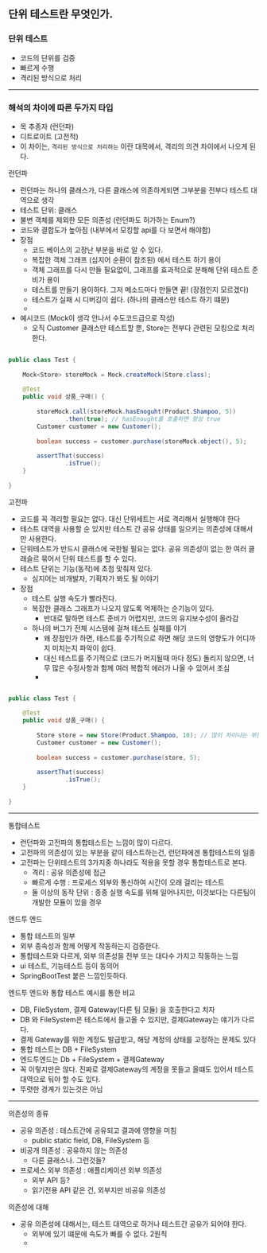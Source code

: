 ## 단위 테스트란 무엇인가.

### 단위 테스트
 - 코드의 단위를 검증
 - 빠르게 수행
 - 격리된 방식으로 처리

---
### 해석의 차이에 따른 두가지 타입
 - 목 추종자 (런던파)
 - 디트로이트 (고전적) 
 - 이 차이는, ```격리된 방식으로 처리하는``` 이란 대목에서, 격리의 의견 차이에서 나오게 된다.

런던파
 - 런던파는 하나의 클래스가, 다른 클래스에 의존하게되면 그부분을 전부다 테스트 대역으로 생각
 - 테스트 단위: 클래스
 - 불변 객체를 제외한 모든 의존성 (런던파도 허가하는 Enum?)
 - 코드와 결합도가 높아짐 (내부에서 모킹할 api를 다 보면서 해야함)
 - 장점
   - 코드 베이스의 고장난 부분을 바로 알 수 있다.
   - 복잡한 객체 그래프 (심지어 순환이 참조된) 에서 테스트 하기 용이
   - 객체 그래프를 다시 만들 필요없이, 그래프를 효과적으로 분해해 단위 테스트 준비가 용이
   - 테스트를 만들기 용이하다. 그저 메소드마다 만들면 끝! (장점인지 모르겠다)
   - 테스트가 실패 시 디버깅이 쉽다. (하나의 클래스만 테스트 하기 떄문)
   - 
 - 예시코드 (Mock이 생각 안나서 수도코드급으로 작성)
   - 오직 Customer 클래스만 테스트할 뿐, Store는 전부다 관련된 모킹으로 처리한다. 
```java

public class Test { 
    
    Mock<Store> storeMock = Mock.createMock(Store.class);
    
    @Test
    public void 상품_구매() {
        
        storeMock.call(storeMock.hasEnoguht(Product.Shampoo, 5))
                .then(true); // hasEnought를 호출하면 항상 true
        Customer customer = new Customer();
        
        boolean success = customer.purchase(storeMock.object(), 5);
        
        assertThat(success)
                .isTrue();
    }
    
}
```

고전파
 - 코드를 꼭 격리할 필요는 없다. 대신 단위세트는 서로 격리해서 실행해야 한다
 - 테스트 대역을 사용할 순 있지만 테스트 간 공유 상태를 일으키는 의존성에 대해서만 사용한다.
 - 단위테스트가 반드시 클래스에 국한될 필요는 없다. 공유 의존성이 없는 한 여러 클래슬르 묶어서 단위 테스트를 할 수 있다.
 - 테스트 단위는 기능(동작)에 초첨 맞춰져 있다.
   - 심지어는 비개발자, 기획자가 봐도 될 이야기
 - 장점
   - 테스트 실행 속도가 빨라진다.
   - 복잡한 클래스 그래프가 나오지 않도록 억제하는 순기능이 있다.
     - 반대로 말하면 테스트 준비가 어렵지만, 코드의 유지보수성이 올라감
   - 하나의 버그가 전체 시스템에 걸쳐 테스트 실패를 야기
     - 왜 장점인가 하면, 테스트를 주기적으로 하면 해당 코드의 영향도가 어디까지 미치는지 파악이 쉽다.
     - 대신 테스트를 주기적으로 (코드가 머지될때 마다 정도) 돌리지 않으면, 너무 많은 수정사항과 함께 여러 복합적 에러가 나올 수 있어서 조심
     - 
```java

public class Test {
    
    @Test
    public void 상품_구매() {
        
        Store store = new Store(Product.Shampoo, 10); // 많이 차이나는 부분, 실제 객체냐 모킹이냐
        Customer customer = new Customer();
        
        boolean success = customer.purchase(store, 5);
        
        assertThat(success)
                .isTrue();
    }
    
}
```

---
통합테스트
 - 런던파와 고전파의 통합테스트는 느낌이 많이 다르다.
 - 고전파의 의존성이 있는 부분을 같이 테스트하는건, 런던파에겐 통합테스트의 일종
 - 고전파는 단위테스트의 3가지중 하나라도 적용을 못할 경우 통합테스트로 본다.
   - 격리 : 공유 의존성에 접근
   - 빠르게 수행 : 프로세스 외부와 통신하여 시간이 오래 걸리는 테스트
   - 둘 이상의 동작 단위 : 종종 실행 속도를 위해 일어나지만, 이것보다는 다른팀이 개발한 모듈이 있을 경우 

엔드투 엔드
 - 통합 테스트의 일부
 - 외부 종속성과 함께 어떻게 작동하는지 검증한다.
 - 통합테스트와 다르게, 외부 의존성을 전부 또는 대다수 가지고 작동하는 느낌
 - ui 테스트, 기능테스트 등이 동의어
 - SpringBootTest 붙은 느낌인듯하다.

엔드투 엔드와 통합 테스트 예시를 통한 비교
   - DB, FileSystem, 결제 Gateway(다른 팀 모듈) 을 호출한다고 치자
   - DB 와 FileSystem은 테스트에서 들고올 수 있지만, 결제Gateway는 얘기가 다르다.
   - 결제 Gateway를 위한 계정도 발급받고, 해당 계정의 상태를 고정하는 문제도 있다
   - 통합 테스트는 DB + FileSystem
   - 엔드투엔드는 Db + FileSystem + 결제Gateway
   - 꼭 이렇지만은 않다. 진짜로 결제Gateway의 계정을 못들고 올떄도 있어서 테스트 대역으로 둬야 할 수도 있다.
   - 뚜렷한 경계가 있는것은 아님
---
의존성의 종류
 - 공유 의존성 : 테스트간에 공유되고 결과에 영향을 미침
   - public static field, DB, FileSystem 등
 - 비공개 의존성 : 공유하지 않는 의존성
   - 다른 클래스나. 그런것들?
 - 프로세스 외부 의존성 : 애플리케이션 외부 의존성
   - 외부 API 등?
   - 읽기전용 API 같은 건, 외부지만 비공유 의존성

의존성에 대해
 - 공유 의존성에 대해서는, 테스트 대역으로 하거나 테스트간 공유가 되어야 한다.
   - 외부에 있기 떄문에 속도가 빠를 수 없다. 2원칙
   - 